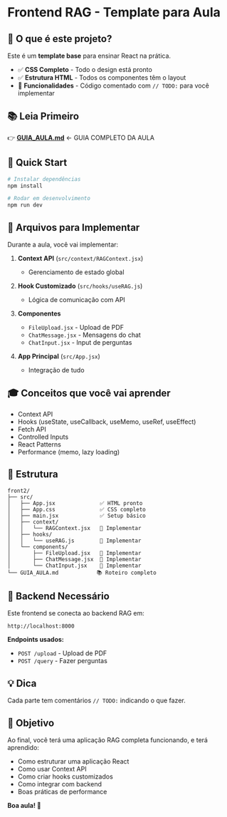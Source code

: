 # Frontend RAG - Template para Aula

## 🎯 O que é este projeto?

Este é um **template base** para ensinar React na prática.

- ✅ **CSS Completo** - Todo o design está pronto
- ✅ **Estrutura HTML** - Todos os componentes têm o layout
- 🔨 **Funcionalidades** - Código comentado com `// TODO:` para você implementar

## 📚 Leia Primeiro

👉 **[GUIA_AULA.md](./GUIA_AULA.md)** ← GUIA COMPLETO DA AULA

## 🚀 Quick Start

```bash
# Instalar dependências
npm install

# Rodar em desenvolvimento
npm run dev
```

## 📁 Arquivos para Implementar

Durante a aula, você vai implementar:

1. **Context API** (`src/context/RAGContext.jsx`)
   - Gerenciamento de estado global

2. **Hook Customizado** (`src/hooks/useRAG.js`)
   - Lógica de comunicação com API

3. **Componentes**
   - `FileUpload.jsx` - Upload de PDF
   - `ChatMessage.jsx` - Mensagens do chat
   - `ChatInput.jsx` - Input de perguntas

4. **App Principal** (`src/App.jsx`)
   - Integração de tudo

## 🎓 Conceitos que você vai aprender

- Context API
- Hooks (useState, useCallback, useMemo, useRef, useEffect)
- Fetch API
- Controlled Inputs
- React Patterns
- Performance (memo, lazy loading)

## 📖 Estrutura

```
front2/
├── src/
│   ├── App.jsx              ✅ HTML pronto
│   ├── App.css              ✅ CSS completo
│   ├── main.jsx             ✅ Setup básico
│   ├── context/
│   │   └── RAGContext.jsx   🔨 Implementar
│   ├── hooks/
│   │   └── useRAG.js        🔨 Implementar
│   └── components/
│       ├── FileUpload.jsx   🔨 Implementar
│       ├── ChatMessage.jsx  🔨 Implementar
│       └── ChatInput.jsx    🔨 Implementar
└── GUIA_AULA.md            📚 Roteiro completo
```

## 🔗 Backend Necessário

Este frontend se conecta ao backend RAG em:
```
http://localhost:8000
```

**Endpoints usados:**
- `POST /upload` - Upload de PDF
- `POST /query` - Fazer perguntas

## 💡 Dica

Cada parte tem comentários `// TODO:` indicando o que fazer.

## 🎉 Objetivo

Ao final, você terá uma aplicação RAG completa funcionando, e terá aprendido:
- Como estruturar uma aplicação React
- Como usar Context API
- Como criar hooks customizados
- Como integrar com backend
- Boas práticas de performance

**Boa aula! 🚀**
